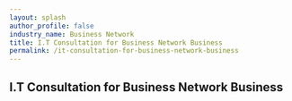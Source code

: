 ```yaml
---
layout: splash 
author_profile: false 
industry_name: Business Network
title: I.T Consultation for Business Network Business
permalink: /it-consultation-for-business-network-business
---
```


## I.T Consultation for Business Network Business